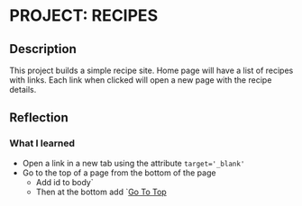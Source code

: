 # PROJECT: RECIPES

## Description

This project builds a simple recipe site. Home page will have a list of recipes with links. Each link when clicked will open a new page with the recipe details.

## Reflection

### What I learned

- Open a link in a new tab using the attribute `target='_blank'`
- Go to the top of a page from the bottom of the page
  - Add id to body`<body id='top'></body>
  - Then at the bottom add `<a href='#top'>Go To Top</a>
